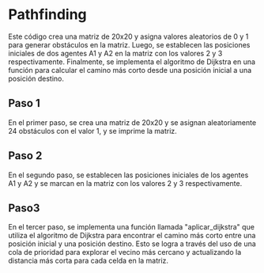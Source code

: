 # Pathfinding
Este código crea una matriz de 20x20 y asigna valores aleatorios de 0 y 1 para generar obstáculos en la matriz. Luego, se establecen las posiciones iniciales de dos agentes A1 y A2 en la matriz con los valores 2 y 3 respectivamente. Finalmente, se implementa el algoritmo de Dijkstra en una función para calcular el camino más corto desde una posición inicial a una posición destino.
## Paso 1
En el primer paso, se crea una matriz de 20x20 y se asignan aleatoriamente 24 obstáculos con el valor 1, y se imprime la matriz.
## Paso 2
En el segundo paso, se establecen las posiciones iniciales de los agentes A1 y A2 y se marcan en la matriz con los valores 2 y 3 respectivamente.
## Paso3
En el tercer paso, se implementa una función llamada "aplicar_dijkstra" que utiliza el algoritmo de Dijkstra para encontrar el camino más corto entre una posición inicial y una posición destino. Esto se logra a través del uso de una cola de prioridad para explorar el vecino más cercano y actualizando la distancia más corta para cada celda en la matriz.


